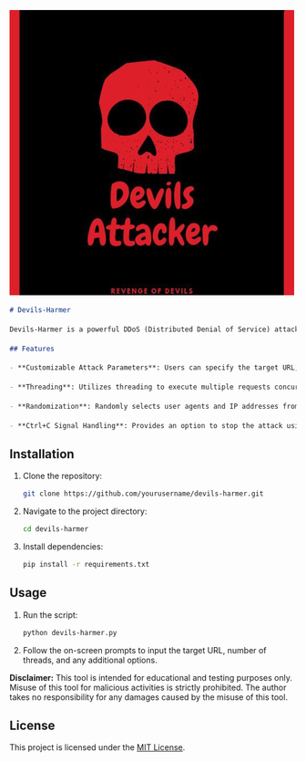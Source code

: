 ![Devils-Harmer Logo](etc/logo.jpg)

```markdown
# Devils-Harmer

Devils-Harmer is a powerful DDoS (Distributed Denial of Service) attack tool written in Python. It allows users to flood target websites or servers with a high volume of HTTP POST requests, effectively overwhelming them and causing denial of service to legitimate users.

## Features

- **Customizable Attack Parameters**: Users can specify the target URL, number of threads, and provide a list of user agents and IP addresses to use for request spoofing.
  
- **Threading**: Utilizes threading to execute multiple requests concurrently, maximizing the efficiency of the attack.

- **Randomization**: Randomly selects user agents and IP addresses from provided lists for each request, making it difficult to trace the source of the attack.

- **Ctrl+C Signal Handling**: Provides an option to stop the attack using the Ctrl+C keyboard shortcut, ensuring user control and safety.
```
## Installation

1. Clone the repository:
   ```bash
   git clone https://github.com/yourusername/devils-harmer.git
   ```

2. Navigate to the project directory:
   ```bash
   cd devils-harmer
   ```

3. Install dependencies:
   ```bash
   pip install -r requirements.txt
   ```

## Usage

1. Run the script:
   ```bash
   python devils-harmer.py
   ```

2. Follow the on-screen prompts to input the target URL, number of threads, and any additional options.

**Disclaimer:** This tool is intended for educational and testing purposes only. Misuse of this tool for malicious activities is strictly prohibited. The author takes no responsibility for any damages caused by the misuse of this tool.

## License

This project is licensed under the [MIT License](LICENSE).
```
